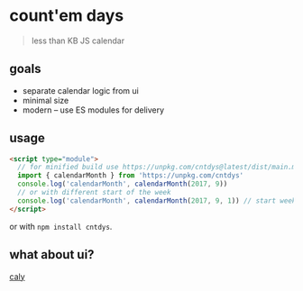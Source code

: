 # count'em days

> less than KB JS calendar

## goals

- separate calendar logic from ui
- minimal size
- modern – use ES modules for delivery

## usage

```html
<script type="module">
  // for minified build use https://unpkg.com/cntdys@latest/dist/main.min.js
  import { calendarMonth } from 'https://unpkg.com/cntdys'
  console.log('calendarMonth', calendarMonth(2017, 9))
  // or with different start of the week
  console.log('calendarMonth', calendarMonth(2017, 9, 1)) // start week on Monday (0 = Sunday)
</script>
```

or with `npm install cntdys`.

## what about ui?

[caly](https://github.com/zigomir/caly)
